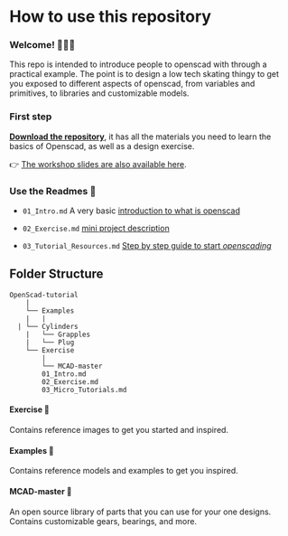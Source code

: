 # How to use this repository
### Welcome! 🍦✨😺
This repo is intended to introduce people to openscad with through a practical example. The point is to design a low tech skating thingy to get you exposed to different aspects of openscad, from variables and primitives, to libraries and customizable models.
### First step
[**Download the repository**](https://github.com/goscommons/OpenScad-tutorial/archive/master.zip), it has all the materials you need to learn the basics of Openscad, as well as a design exercise.


👉 [The workshop slides are also available here](https://docs.google.com/presentation/d/1xf1cKYZsee7haX75Gnl9ko8-7QClpZwbEC8wByvEq1Y/edit#slide=id.g441789d649_1_60).

### Use the Readmes 📖
* ```01_Intro.md``` A very basic [introduction to what is openscad](01_Intro.md)

* ```02_Exercise.md``` [mini project description](02_Exercise)

* ```03_Tutorial_Resources.md``` [Step by step guide to start *openscading*](03_Tutorial_Resources)

## Folder Structure
```
OpenScad-tutorial
	|
	└── Examples
	|	|
  |	└── Cylinders
	|	└── Grapples
	|	└── Plug
	└── Exercise
		|
		└── MCAD-master
		01_Intro.md
		02_Exercise.md
		03_Micro_Tutorials.md

```
#### Exercise 📂
Contains reference images to get you started and inspired.

#### Examples 📂
Contains reference models and examples to get you inspired.

#### MCAD-master 📂
An open source library of parts that you can use for your one designs. Contains customizable gears, bearings, and more.
